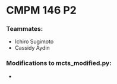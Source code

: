 # CMPM 146 P2

### Teammates:
- Ichiro Sugimoto
- Cassidy Aydin

### Modifications to mcts_modified.py:
- 
